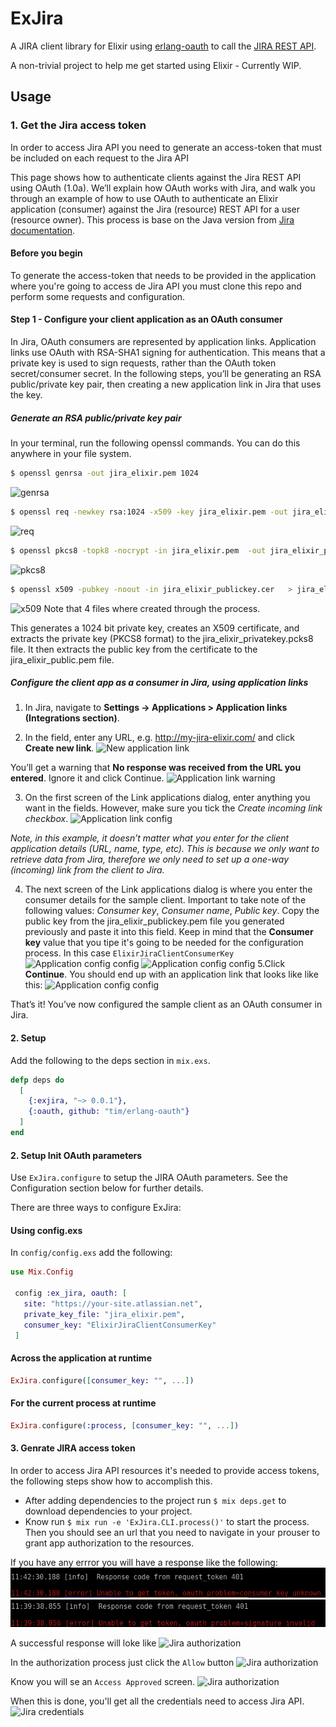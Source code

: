 # ExJira

A JIRA client library for Elixir using [erlang-oauth](https://github.com/tim/erlang-oauth) to call the [JIRA REST API](https://docs.atlassian.com/jira/REST/latest).

A non-trivial project to help me get started using Elixir - Currently WIP.


## Usage

### 1. Get the Jira access token
In order to access Jira API you need to generate an access-token that must be included on each request to the Jira API

This page shows how to authenticate clients against the Jira REST API using OAuth (1.0a). We’ll explain how OAuth works with Jira, and walk you through an example of how to use OAuth to authenticate an Elixir application (consumer) against the Jira (resource) REST API for a user (resource owner).
This process is base on the Java version from [Jira documentation](https://developer.atlassian.com/cloud/jira/platform/jira-rest-api-oauth-authentication).

#### Before you begin
To generate the access-token that needs to be provided in the application where you're going to access de Jira API you must clone this repo and perform some requests and configuration.

#### Step 1 - Configure your client application as an OAuth consumer
In Jira, OAuth consumers are represented by application links. Application links use OAuth with RSA-SHA1 signing for authentication. This means that a private key is used to sign requests, rather than the OAuth token secret/consumer secret. In the following steps, you’ll be generating an RSA public/private key pair, then creating a new application link in Jira that uses the key.

##### Generate an RSA public/private key pair
In your terminal, run the following openssl commands. You can do this anywhere in your file system.
```bash
$ openssl genrsa -out jira_elixir.pem 1024

```

![genrsa](/images/openssl1.png)

```bash
$ openssl req -newkey rsa:1024 -x509 -key jira_elixir.pem -out jira_elixir_publickey.cer -days 365
```

![req](/images/openssl2.png)

```bash
$ openssl pkcs8 -topk8 -nocrypt -in jira_elixir.pem  -out jira_elixir_privatekey.pcks8
```

![pkcs8](/images/openssl3.png)

```bash
$ openssl x509 -pubkey -noout -in jira_elixir_publickey.cer   > jira_elixir_public.pem
```
![x509](/images/openssl4.png)
Note that 4 files where created through the process.

This generates a 1024 bit private key, creates an X509 certificate, and extracts the private key (PKCS8 format) to the jira_elixir_privatekey.pcks8 file. It then extracts the public key from the certificate to the jira_elixir_public.pem file.

##### Configure the client app as a consumer in Jira, using application links

1. In Jira, navigate to **Settings -> Applications > Application links (Integrations section)**.

2. In the field, enter any URL, e.g. http://my-jira-elixir.com/ and click **Create new link**.
![New application link](/images/jira1.png)

You’ll get a warning that **No response was received from the URL you entered**. Ignore it and click Continue.
![Application link warning](/images/jira2.png)

3. On the first screen of the Link applications dialog, enter anything you want in the fields. However, make sure you tick the *Create incoming link checkbox*.
![Application link config](/images/jira3.png)

*Note, in this example, it doesn’t matter what you enter for the client application details (URL, name, type, etc). This is because we only want to retrieve data from Jira, therefore we only need to set up a one-way (incoming) link from the client to Jira.*

4. The next screen of the Link applications dialog is where you enter the consumer details for the sample client. Important to take note of the following values: *Consumer key*, *Consumer name*, *Public key*. Copy the public key from the jira_elixir_publickey.pem file you generated previously and paste it into this field.
Keep in mind that the **Consumer key** value that you tipe it's going to be needed for the configuration process. In this case `ElixirJiraClientConsumerKey`
![Application config config](/images/jira4.png)
![Application config config](/images/openssl5.png)
5.Click **Continue**. You should end up with an application link that looks like like this:
![Application config config](/images/jira5.png)

That’s it! You’ve now configured the sample client as an OAuth consumer in Jira.

#### 2. Setup

Add the following to the deps section in `mix.exs`.
```elixir
defp deps do
  [
    {:exjira, "~> 0.0.1"},
    {:oauth, github: "tim/erlang-oauth"}
  ]
end
```

#### 2. Setup Init OAuth parameters

Use `ExJira.configure` to setup the JIRA OAuth parameters. See the Configuration section below for further details.

There are three ways to configure ExJira:

#### Using config.exs

In `config/config.exs` add the following:

```elixir
use Mix.Config

 config :ex_jira, oauth: [
   site: "https://your-site.atlassian.net",
   private_key_file: "jira_elixir.pem",
   consumer_key: "ElixirJiraClientConsumerKey"
 ]
```

#### Across the application at runtime

```elixir
ExJira.configure([consumer_key: "", ...])
```

#### For the current process at runtime

```elixir
ExJira.configure(:process, [consumer_key: "", ...])
```

#### 3. Genrate JIRA access token
In order to access Jira API resources it's needed to provide access tokens, the following steps show how to accomplish this.

* After adding dependencies to the project run `$ mix deps.get` to download dependencies to your project.
* Know run `$ mix run -e 'ExJira.CLI.process()'` to start the process. Then you should see an url that you need to navigate in your prouser to grant app authorization to the resources.

If you have any errror you will have a response like the following:
![Jira Error Response 1](/images/error-response1.png)
![Jira Error Response 2](/images/error-response2.png)

A successful response will loke like
![Jira authorization](/images/setup1.png)

In the authorization process just click the `Allow` button
![Jira authorization](/images/setup2.png)

Know you will se an `Access Approved` screen.
![Jira authorization](/images/setup3.png)

When this is done, you'll get all the credentials need to access Jira API.
![Jira credentials](/images/setup4.png)
